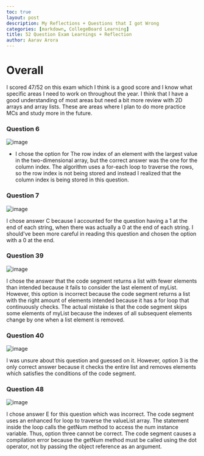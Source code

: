```yaml
---
toc: true
layout: post
description: My Reflections + Questions that I got Wrong
categories: [markdown, CollegeBoard Learning]
title: 52 Question Exam Learnings + Reflection
author: Aarav Arora
---
```


# Overall #

I scored 47/52 on this exam which I think is a good score and I know what specific areas I need to work on throughout the year. I think that I have a good understanding of most areas but need a bit more review with 2D arrays and array lists. These are areas where I plan to do more practice MCs and study more in the future.

### Question 6 ###

![image](https://user-images.githubusercontent.com/45216129/213906466-f0481879-e0bc-4053-929b-871d9cac7282.png)

- I chose the option for The row index of an element with the largest value in the two-dimensional array, but the correct answer was the one for the column index. The algorithm uses a for-each loop to traverse the rows, so the row index is not being stored and instead I realized that the column index is being stored in this question.

### Question 7 ###

![image](https://user-images.githubusercontent.com/45216129/213906517-697869a9-f76b-4c65-a9cf-0fd1a638546c.png)

I chose answer C because I accounted for the question having a 1 at the end of each string, when there was actually a 0 at the end of each string. I should've been more careful in reading this question and chosen the option with a 0 at the end.

### Question 39 ###

![image](https://user-images.githubusercontent.com/45216129/213906545-e852f0f5-fe1f-4a6a-a44b-021776caacc2.png)

I chose the answer that the code segment returns a list with fewer elements than intended because it fails to consider the last element of myList. However, this option is incorrect because the code segment returns a list with the right amount of elements intended because it has a for loop that continuously checks. The actual mistake is that the code segment skips some elements of myList because the indexes of all subsequent elements change by one when a list element is removed.

### Question 40 ###

![image](https://user-images.githubusercontent.com/45216129/213906591-ff0a8ebe-fca6-4e83-9a5d-21115d463b64.png)

I was unsure about this question and guessed on it. However, option 3 is the only correct answer because it checks the entire list and removes elements which satisfies the conditions of the code segment. 

### Question 48 ###

![image](https://user-images.githubusercontent.com/45216129/213906620-9e9ee0c5-9c31-4893-b2f5-25d0bea4f2a2.png)

I chose answer E for this question which was incorrect. The code segment uses an enhanced for loop to traverse the valueList array. The statement inside the loop calls the getNum method to access the num instance variable. Thus, option three cannot be correct. The code segment causes a compilation error because the getNum method must be called using the dot operator, not by passing the object reference as an argument.
